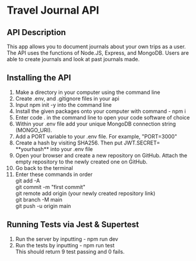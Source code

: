 <h1>Travel Journal API</h1>

<h2>API Description</h2>

<p>This app allows you to document journals about your own trips as a user. The API uses the functions of Node.JS, Express, and MongoDB. Users are able to create journals and look at past journals made.</p>

<h2>Installing the API</h2>
<ol>
  <li>Make a directory in your computer using the command line</li>
  <liInitialize an empty git repository with git init and clone my repository onto your machine using SSH</li>
  <li>Create .env, and .gitignore files in your api</li>
  <li>Input npm init -y into the command line</li>
  <li>Install the given packages onto your computer with command - npm i</li>
  <li>Enter code . in the command line to open your code software of choice</li>
  <li>Within your .env file add your unique MongoDB connection string (MONGO_URI).</li>
    <li>Add a PORT variable to your .env file. For example, "PORT=3000"</li>
    <li>Create a hash by visiting SHA256. Then put JWT.SECRET= **yourhash** into your .env file</li>
    <li>Open your browser and create a new repository on GitHub. Attach the empty repository to the newly created one on GitHub.
</li>
    <li>Go back to the terminal
</li>
    <li>Enter these commands in order
      <br>
      git add -A
      <br>
      git commit -m "first commit"
      <br>
      git remote add origin (your newly created repository link)
      <br>
      git branch -M main
      <br>
      git push -u origin main
    </li>
  </ol>

  <h2>Running Tests via Jest & Supertest</h2>
  <ol>
    <li>Run the server by inputting - npm run dev</li>
    <li>Run the tests by inputting - npm run test
      <br>
      This should return 9 test passing and 0 fails.
    </li>
  </ol>
